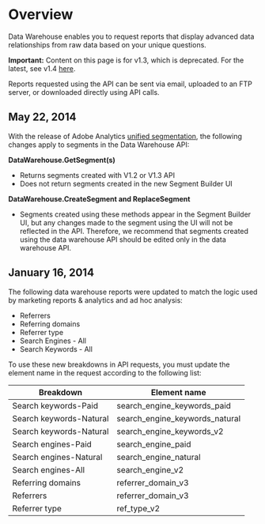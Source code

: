 # Overview

Data Warehouse enables you to request reports that display advanced data relationships from raw data based on your unique questions.

**Important:** Content on this page is for v1.3, which is deprecated. For the latest, see v1.4 [here](https://marketing.adobe.com/developer/documentation/analytics-reporting-1-4/data-warehouse).

Reports requested using the API can be sent via email, uploaded to an FTP server, or downloaded directly using API calls.

## May 22, 2014

With the release of Adobe Analytics [unified segmentation](http://microsite.omniture.com/t2/help/en_US/analytics/segment/?f=seg_transition), the following changes apply to segments in the Data Warehouse API:

**DataWarehouse.GetSegment\(s\)** 

-   Returns segments created with V1.2 or V1.3 API
-   Does not return segments created in the new Segment Builder UI

**DataWarehouse.CreateSegment and ReplaceSegment** 

-   Segments created using these methods appear in the Segment Builder UI, but any changes made to the segment using the UI will not be reflected in the API. Therefore, we recommend that segments created using the data warehouse API should be edited only in the data warehouse API.

## January 16, 2014

The following data warehouse reports were updated to match the logic used by marketing reports & analytics and ad hoc analysis:

-   Referrers
-   Referring domains
-   Referrer type
-   Search Engines - All
-   Search Keywords - All

To use these new breakdowns in API requests, you must update the element name in the request according to the following list:

|Breakdown|Element name|
|---------|------------|
|Search keywords-Paid|search\_engine\_keywords\_paid|
|Search keywords-Natural|search\_engine\_keywords\_natural|
|Search keywords-Natural|search\_engine\_keywords\_v2|
|Search engines-Paid|search\_engine\_paid|
|Search engines-Natural|search\_engine\_natural|
|Search engines-All|search\_engine\_v2|
|Referring domains|referrer\_domain\_v3|
|Referrers|referrer\_domain\_v3|
|Referrer type|ref\_type\_v2|

